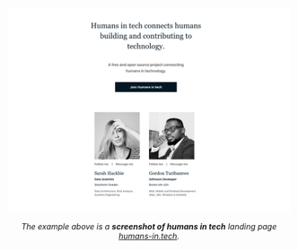 <p align="center"><img src="https://github.com/HumansInTech/humansintech-frontend/blob/master/img/humansintechScreenShoot.png?raw=true" width=700 alt="screenshot of humans in tech"></p>

<p align="center"><em>The example above is a <strong>screenshot of humans in tech</strong> landing page <a href="https://www.humans-in.tech">humans-in.tech</a>.</em></p>
